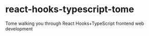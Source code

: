# react-hooks-typescript-tome
Tome walking you through React Hooks+TypeScript frontend web development
